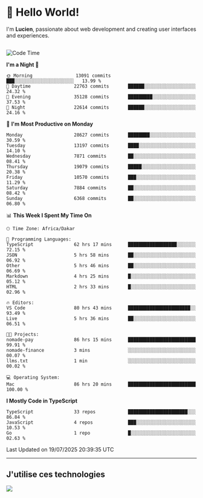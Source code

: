 # 👋 Hello World!

I'm **Lucien**, passionate about web development and creating user interfaces and experiences.

##

<!--START_SECTION:waka-->
![Code Time](http://img.shields.io/badge/Code%20Time-3%2C455%20hrs%2036%20mins-blue)

**I'm a Night 🦉** 

```text
🌞 Morning                13091 commits       ███░░░░░░░░░░░░░░░░░░░░░░   13.99 % 
🌆 Daytime                22763 commits       ██████░░░░░░░░░░░░░░░░░░░   24.32 % 
🌃 Evening                35128 commits       █████████░░░░░░░░░░░░░░░░   37.53 % 
🌙 Night                  22614 commits       ██████░░░░░░░░░░░░░░░░░░░   24.16 % 
```
📅 **I'm Most Productive on Monday** 

```text
Monday                   28627 commits       ████████░░░░░░░░░░░░░░░░░   30.59 % 
Tuesday                  13197 commits       ████░░░░░░░░░░░░░░░░░░░░░   14.10 % 
Wednesday                7871 commits        ██░░░░░░░░░░░░░░░░░░░░░░░   08.41 % 
Thursday                 19079 commits       █████░░░░░░░░░░░░░░░░░░░░   20.38 % 
Friday                   10570 commits       ███░░░░░░░░░░░░░░░░░░░░░░   11.29 % 
Saturday                 7884 commits        ██░░░░░░░░░░░░░░░░░░░░░░░   08.42 % 
Sunday                   6368 commits        ██░░░░░░░░░░░░░░░░░░░░░░░   06.80 % 
```


📊 **This Week I Spent My Time On** 

```text
🕑︎ Time Zone: Africa/Dakar

💬 Programming Languages: 
TypeScript               62 hrs 17 mins      ██████████████████░░░░░░░   72.15 % 
JSON                     5 hrs 58 mins       ██░░░░░░░░░░░░░░░░░░░░░░░   06.92 % 
Other                    5 hrs 46 mins       ██░░░░░░░░░░░░░░░░░░░░░░░   06.69 % 
Markdown                 4 hrs 25 mins       █░░░░░░░░░░░░░░░░░░░░░░░░   05.12 % 
HTML                     2 hrs 33 mins       █░░░░░░░░░░░░░░░░░░░░░░░░   02.96 % 

🔥 Editors: 
VS Code                  80 hrs 43 mins      ███████████████████████░░   93.49 % 
Live                     5 hrs 36 mins       ██░░░░░░░░░░░░░░░░░░░░░░░   06.51 % 

🐱‍💻 Projects: 
nomade-pay               86 hrs 15 mins      █████████████████████████   99.91 % 
nomade-finance           3 mins              ░░░░░░░░░░░░░░░░░░░░░░░░░   00.07 % 
llms.txt                 1 min               ░░░░░░░░░░░░░░░░░░░░░░░░░   00.02 % 

💻 Operating System: 
Mac                      86 hrs 20 mins      █████████████████████████   100.00 % 
```

**I Mostly Code in TypeScript** 

```text
TypeScript               33 repos            ██████████████████████░░░   86.84 % 
JavaScript               4 repos             ███░░░░░░░░░░░░░░░░░░░░░░   10.53 % 
Go                       1 repo              █░░░░░░░░░░░░░░░░░░░░░░░░   02.63 % 
```




 Last Updated on 19/07/2025 20:39:35 UTC
<!--END_SECTION:waka-->
---

## J'utilise ces technologies

<p align="left">
  <a href="https://skillicons.dev">
    <img src="https://skillicons.dev/icons?i=ts,js,go,ruby,css,scss,tailwind,react,vite,nextjs,docker,figma,ableton" />
  </a>
</p>

